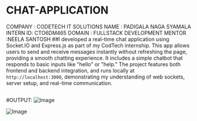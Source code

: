 # CHAT-APPLICATION
COMPANY  : CODETECH IT SOLUTIONS
NAME     :   PADIGALA NAGA SYAMALA
INTERN ID: CTO6DM465
DOMAIN   : FULLSTACK DEVELOPMENT
MENTOR   :NEELA SANTOSH
##I developed a real-time chat application using Socket.IO and Express.js as part of my CodTech internship. This app allows users to send and receive messages instantly without refreshing the page, providing a smooth chatting experience. It includes a simple chatbot that responds to basic inputs like "hello" or "help." The project features both frontend and backend integration, and runs locally at `http://localhost:3000`, demonstrating my understanding of web sockets, server setup, and real-time communication.
##
#OUTPUT:
![Image](https://github.com/user-attachments/assets/3cd55b9a-6826-454d-87fb-49c7cab7f083)

![Image](https://github.com/user-attachments/assets/2a517f0d-df50-4df8-915e-6a687d725659)
